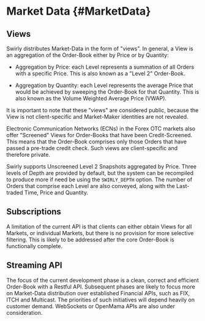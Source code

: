 Market Data {#MarketData}
===========

Views
-----

Swirly distributes Market-Data in the form of "views". In general, a View is an aggregation of the
Order-Book either by Price or by Quantity:

- Aggregation by Price: each Level represents a summation of all Orders with a specific Price. This
is also known as a "Level 2" Order-Book.

- Aggregation by Quantity: each Level represents the average Price that would be achieved by
sweeping the Order-Book for that Quantity. This is also known as the Volume Weighted Average Price
(VWAP).

It is important to note that these "views" are considered public, because the View is not
client-specific and Market-Maker identities are not revealed.

Electronic Communication Networks (ECNs) in the Forex OTC markets also offer "Screened" Views for
Order-Books that have been Credit-Screened. This means that the Order-Book comprises only those
Orders that have passed a pre-trade credit check. Such views are client-specific and therefore
private.

Swirly supports Unscreened Level 2 Snapshots aggregated by Price. Three levels of Depth are provided
by default, but the system can be recompiled to produce more if need be using the `SWIRLY_DEPTH`
option. The number of Orders that comprise each Level are also conveyed, along with the Last-traded
Time, Price and Quantity.

Subscriptions
-------------

A limitation of the current API is that clients can either obtain Views for all Markets, or
individual Markets, but there is no provision for more selective filtering. This is likely to be
addressed after the core Order-Book is functionally complete.

Streaming API
-------------

The focus of the current development phase is a clean, correct and efficient Order-Book with a
Restful API. Subsequent phases are likely to focus more on Market-Data distribution over established
Financial APIs, such as FIX, ITCH and Multicast. The priorities of such initiatives will depend
heavily on customer demand. WebSockets or OpenMama APIs are also under consideration.
